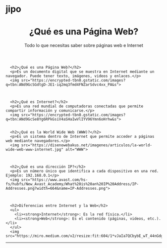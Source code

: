 # jipo
<!DOCTYPE html>
<html lang="es">
<head>
  <meta charset="UTF-8">
 
</head>
<body>

  <header>
    <h1>¿Qué es una Página Web?</h1>
    <p>Todo lo que necesitas saber sobre páginas web e Internet</p>
  </header>

  
      <h2>¿Qué es una Página Web?</h2>
      <p>Es un documento digital que se muestra en Internet mediante un navegador. Puede tener texto, imágenes, videos y enlaces.</p>
      <img src="https://encrypted-tbn0.gstatic.com/images?q=tbn:ANd9GcSGdtgD-JE1-iq2mq3fmd4FNZarSdvc4xx_PA&s">
  

   
      <h2>¿Qué es Internet?</h2>
      <p>Es una red mundial de computadoras conectadas que permite compartir información y comunicarse.</p>
      <img src="https://encrypted-tbn0.gstatic.com/images?q=tbn:ANd9GcSe8Yg6RPkGsiV4aSHaIwVlIYV96Ymn6oHrhw&s">


      <h2>¿Qué es la World Wide Web (WWW)?</h2>
      <p>Es un sistema dentro de Internet que permite acceder a páginas web mediante navegadores.</p>
      <img src="https://disenowebakus.net/imagenes/articulos/la-world-wide-web-www-internet.jpg" alt="WWW">
  

    
      <h2>¿Qué es una dirección IP?</h2>
      <p>Es un número único que identifica a cada dispositivo en una red. Ejemplo: 192.168.0.1</p>
      <img src="https://www.avast.com/hs-fs/hubfs/New_Avast_Academy/What%20is%20an%20IP%20Address/IP-Addresses.png?width=664&name=IP-Addresses.png">
    

   
      <h2>Diferencias entre Internet y la Web</h2>
      <ul>
        <li><strong>Internet</strong>: Es la red física.</li>
        <li><strong>Web</strong>: Es el contenido (páginas, videos, etc.).</li>
      </ul>
      <img src="https://miro.medium.com/v2/resize:fit:604/1*vJaIa7QCbybE_wT_44nGdg.png">
  
 

</body>
</html>


---
